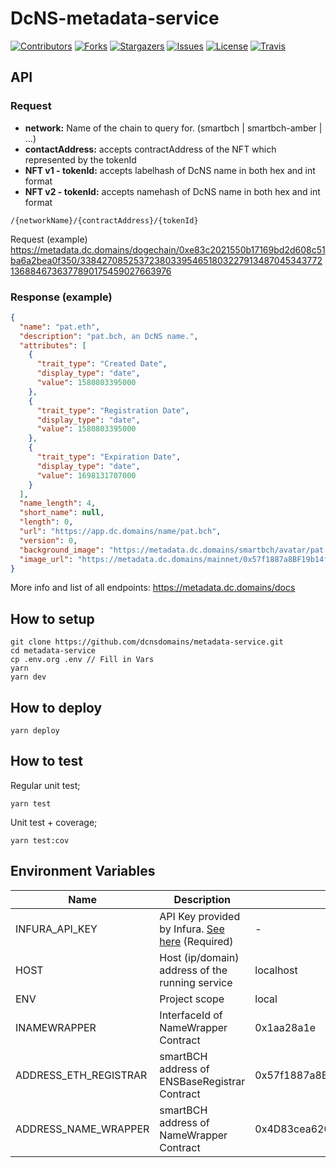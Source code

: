# DcNS-metadata-service

[![Contributors][contributors-shield]][contributors-url]
[![Forks][forks-shield]][forks-url]
[![Stargazers][stars-shield]][stars-url]
[![Issues][issues-shield]][issues-url]
[![License][license-shield]][license-url]
[![Travis][travis-shield]][travis-url]

## API


### Request
- __network:__ Name of the chain to query for. (smartbch | smartbch-amber | ...)
- __contactAddress:__ accepts contractAddress of the NFT which represented by the tokenId
- __NFT v1 - tokenId:__ accepts labelhash of DcNS name in both hex and int format
- __NFT v2 - tokenId:__ accepts namehash of DcNS name in both hex and int format

```
/{networkName}/{contractAddress}/{tokenId}
```

Request (example)
https://metadata.dc.domains/dogechain/0xe83c2021550b17169bd2d608c51ba6a2bea0f350/33842708525372380339546518032279134870453437721368846736377890175459027663976

### Response (example)

```json
{
  "name": "pat.eth",
  "description": "pat.bch, an DcNS name.",
  "attributes": [
    {
      "trait_type": "Created Date",
      "display_type": "date",
      "value": 1580803395000
    },
    {
      "trait_type": "Registration Date",
      "display_type": "date",
      "value": 1580803395000
    },
    {
      "trait_type": "Expiration Date",
      "display_type": "date",
      "value": 1698131707000
    }
  ],
  "name_length": 4,
  "short_name": null,
  "length": 0,
  "url": "https://app.dc.domains/name/pat.bch",
  "version": 0,
  "background_image": "https://metadata.dc.domains/smartbch/avatar/pat.bch",
  "image_url": "https://metadata.dc.domains/mainnet/0x57f1887a8BF19b14fC0dF6Fd9B2acc9Af147eA85/0x5d5727cb0fb76e4944eafb88ec9a3cf0b3c9025a4b2f947729137c5d7f84f68f/image"
}

```

More info and list of all endpoints: https://metadata.dc.domains/docs


## How to setup

```
git clone https://github.com/dcnsdomains/metadata-service.git
cd metadata-service
cp .env.org .env // Fill in Vars
yarn
yarn dev
```


## How to deploy

```
yarn deploy
```


## How to test

Regular unit test;
```
yarn test
```

Unit test + coverage;
```
yarn test:cov
```


## Environment Variables

| Name | Description | Default value | Options |
| ---- | ----------- | ------------- | ------- |
| INFURA_API_KEY | API Key provided by Infura. [See here](https://infura.io/docs/gettingStarted/projectSecurity) (Required) | - | - |
| HOST | Host (ip/domain) address of the running service | localhost | - | No |
| ENV | Project scope | local | local/prod |
| INAMEWRAPPER | InterfaceId of NameWrapper Contract | 0x1aa28a1e | - |
| ADDRESS_ETH_REGISTRAR | smartBCH address of ENSBaseRegistrar Contract | 0x57f1887a8BF19b14fC0dF6Fd9B2acc9Af147eA85 | - |
| ADDRESS_NAME_WRAPPER | smartBCH address of NameWrapper Contract | 0x4D83cea620E3864F912046b73bB3a6c04Da75990 | - |


<!-- MARKDOWN LINKS & IMAGES -->
<!-- https://www.markdownguide.org/basic-syntax/#reference-style-links -->
[contributors-shield]: https://img.shields.io/github/contributors/bchdomains/DcNS-metadata-service.svg?style=for-the-badge
[contributors-url]: https://github.com/bchdomains/DcNS-metadata-service/graphs/contributors
[forks-shield]: https://img.shields.io/github/forks/bchdomains/DcNS-metadata-service.svg?style=for-the-badge
[forks-url]: https://github.com/mdtanrikulu/bchdomains/DcNS-metadata-service/members
[stars-shield]: https://img.shields.io/github/stars/bchdomains/DcNS-metadata-service.svg?style=for-the-badge
[stars-url]: https://github.com/bchdomains/DcNS-metadata-service/stargazers
[issues-shield]: https://img.shields.io/github/issues/bchdomains/DcNS-metadata-service.svg?style=for-the-badge
[issues-url]: https://github.com/bchdomains/DcNS-metadata-service/issues
[license-shield]: https://img.shields.io/github/license/bchdomains/DcNS-metadata-service.svg?style=for-the-badge
[license-url]: https://github.com/bchdomains/DcNS-metadata-service/blob/master/LICENSE
[travis-shield]: https://img.shields.io/travis/com/bchdomains/DcNS-metadata-service/master?style=for-the-badge
[travis-url]: https://travis-ci.com/github/bchdomains/DcNS-metadata-service
